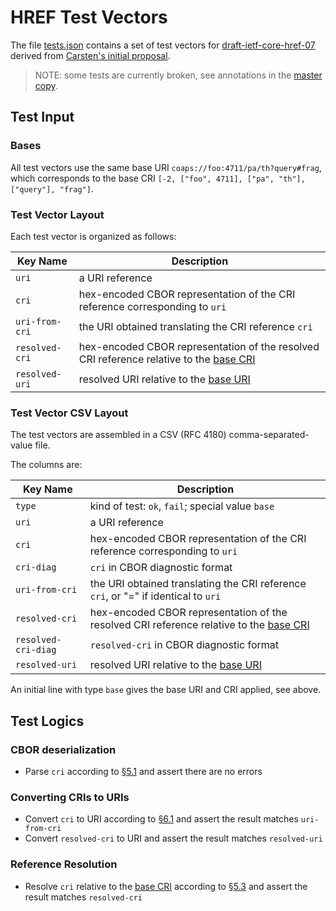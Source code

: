 # HREF Test Vectors

The file [tests.json](tests.json) contains a set of test vectors for [draft-ietf-core-href-07](https://www.ietf.org/archive/id/draft-ietf-core-href-07.html) derived from [Carsten's initial proposal](https://notes.ietf.org/2Y2YyFstQ5uenofIGBa4IQ).

> NOTE: some tests are currently broken, see annotations in the [master copy](https://notes.ietf.org/2Y2YyFstQ5uenofIGBa4IQ).

## Test Input

### Bases

All test vectors use the same base URI `coaps://foo:4711/pa/th?query#frag`, which corresponds to the base CRI `[-2, ["foo", 4711], ["pa", "th"], ["query"], "frag"]`.

### Test Vector Layout

Each test vector is organized as follows:

| Key Name | Description |
| --- | --- |
| `uri` | a URI reference |
| `cri` | hex-encoded CBOR representation of the CRI reference corresponding to `uri` |
| `uri-from-cri` | the URI obtained translating the CRI reference `cri` |
| `resolved-cri` | hex-encoded CBOR representation of the resolved CRI reference relative to the [base CRI](#bases) |
| `resolved-uri` | resolved URI relative to the [base URI](#bases) |

### Test Vector CSV Layout

The test vectors are assembled in a CSV (RFC 4180)
comma-separated-value file.

The columns are:

| Key Name            | Description                                                                                      |
| ---                 | ---                                                                                              |
| `type`              | kind of test: `ok`, `fail`; special value `base`                                                 |
| `uri`               | a URI reference                                                                                  |
| `cri`               | hex-encoded CBOR representation of the CRI reference corresponding to `uri`                      |
| `cri-diag`          | `cri` in CBOR diagnostic format                                                                  |
| `uri-from-cri`      | the URI obtained translating the CRI reference `cri`, or "=" if identical to `uri`               |
| `resolved-cri`      | hex-encoded CBOR representation of the resolved CRI reference relative to the [base CRI](#bases) |
| `resolved-cri-diag` | `resolved-cri` in CBOR diagnostic format                                                         |
| `resolved-uri`      | resolved URI relative to the [base URI](#bases)                                                  |

An initial line with type `base` gives the base URI and CRI applied, see above.


## Test Logics

### CBOR deserialization

* Parse `cri` according to [§5.1](https://www.ietf.org/archive/id/draft-ietf-core-href-07.html#section-5.1) and assert there are no errors

### Converting CRIs to URIs

* Convert `cri` to URI according to [§6.1](https://www.ietf.org/archive/id/draft-ietf-core-href-07.html#section-6.1) and assert the result matches `uri-from-cri`
* Convert `resolved-cri` to URI and assert the result matches `resolved-uri`

### Reference Resolution

* Resolve `cri` relative to the [base CRI](#bases) according to [§5.3](https://www.ietf.org/archive/id/draft-ietf-core-href-07.html#section-5.3) and assert the result matches `resolved-cri`

